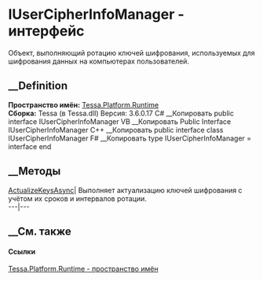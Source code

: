 # IUserCipherInfoManager - интерфейс
Объект, выполняющий ротацию ключей шифрования, используемых для шифрования
данных на компьютерах пользователей.
## __Definition
 **Пространство имён:** [Tessa.Platform.Runtime](N_Tessa_Platform_Runtime.htm)  
 **Сборка:** Tessa (в Tessa.dll) Версия: 3.6.0.17
C# __Копировать
     public interface IUserCipherInfoManager
VB __Копировать
     Public Interface IUserCipherInfoManager
C++ __Копировать
     public interface class IUserCipherInfoManager
F# __Копировать
     type IUserCipherInfoManager = interface end
##  __Методы
[ActualizeKeysAsync](M_Tessa_Platform_Runtime_IUserCipherInfoManager_ActualizeKeysAsync.htm)|
Выполняет актуализацию ключей шифрования с учётом их сроков и интервалов
ротации.  
---|---  
## __См. также
#### Ссылки
[Tessa.Platform.Runtime - пространство имён](N_Tessa_Platform_Runtime.htm)
